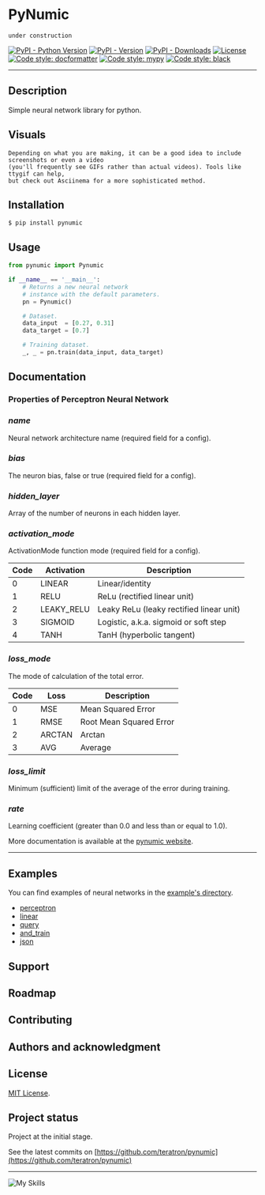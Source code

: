 # PyNumic

    under construction

[![PyPI - Python Version](https://img.shields.io/pypi/pyversions/pynumic)](https://pypi.org/project/pynumic)
[![PyPI - Version](https://img.shields.io/pypi/v/pynumic.svg)](https://pypi.org/project/pynumic)
[![PyPI - Downloads](https://img.shields.io/pypi/dd/pynumic)](https://pypi.org/project/pynumic/#files)
[![License](https://img.shields.io/github/license/teratron/pynumic)](https://pypi.org/project/pynumic)
[![Code style: docformatter](https://img.shields.io/badge/%20formatter-docformatter-fedcba)](https://github.com/PyCQA/docformatter)
[![Code style: mypy](https://img.shields.io/badge/code%20style-mypy-green)](https://github.com/python/mypy)
[![Code style: black](https://img.shields.io/badge/code%20style-black-000000)](https://github.com/psf/black)

___

## Description

Simple neural network library for python.

## Visuals

    Depending on what you are making, it can be a good idea to include screenshots or even a video
    (you'll frequently see GIFs rather than actual videos). Tools like ttygif can help,
    but check out Asciinema for a more sophisticated method.

## Installation

```shell
$ pip install pynumic
```

## Usage

```python
from pynumic import Pynumic

if __name__ == '__main__':
    # Returns a new neural network
    # instance with the default parameters.
    pn = Pynumic()

    # Dataset.
    data_input  = [0.27, 0.31]
    data_target = [0.7]

    # Training dataset.
    _, _ = pn.train(data_input, data_target)
```

## Documentation

### Properties of Perceptron Neural Network

### _name_

Neural network architecture name (required field for a config).

### _bias_

The neuron bias, false or true (required field for a config).

### _hidden_layer_

Array of the number of neurons in each hidden layer.

### _activation_mode_

ActivationMode function mode (required field for a config).

| Code | Activation | Description                              |
|------|------------|------------------------------------------|
| 0    | LINEAR     | Linear/identity                          |
| 1    | RELU       | ReLu (rectified linear unit)             |
| 2    | LEAKY_RELU | Leaky ReLu (leaky rectified linear unit) |
| 3    | SIGMOID    | Logistic, a.k.a. sigmoid or soft step    |
| 4    | TANH       | TanH (hyperbolic tangent)                |

### _loss_mode_

The mode of calculation of the total error.

| Code | Loss   | Description             |
|------|--------|-------------------------|
| 0    | MSE    | Mean Squared Error      |
| 1    | RMSE   | Root Mean Squared Error |
| 2    | ARCTAN | Arctan                  |
| 3    | AVG    | Average                 |

### _loss_limit_

Minimum (sufficient) limit of the average of the error during training.

### _rate_

Learning coefficient (greater than 0.0 and less than or equal to 1.0).

More documentation is available at the [pynumic website](https://teratron.github.io/pynumic).

---

## Examples

You can find examples of neural networks in the [example's directory](examples).

- [perceptron](examples/perceptron)
- [linear](examples/linear)
- [query](examples/query)
- [and_train](examples/and_train)
- [json](examples/json)

## Support



## Roadmap



## Contributing



## Authors and acknowledgment



## License

[MIT License](LICENSE).

## Project status

Project at the initial stage.

See the latest commits on [https://github.com/teratron/pynumic](https://github.com/teratron/pynumic)

---

![My Skills](https://skillicons.dev/icons?i=python,golang,javascript,react,vue,html,css,sass,git,github)
